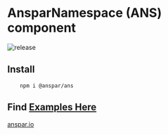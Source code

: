 # AnsparNamespace (ANS) component

![release](https://github.com/anspar/ans-component/actions/workflows/release.yml/badge.svg?branch=main) 
## Install  
        npm i @anspar/ans

## Find [Examples Here](https://anspar.github.io/ans-component)

[anspar.io](anspar.io)